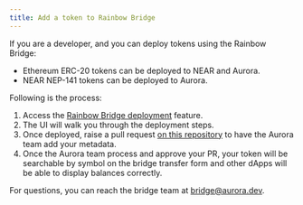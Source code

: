 ```yaml
---
title: Add a token to Rainbow Bridge
---
```


If you are a developer, and you can deploy tokens using the Rainbow Bridge:

- Ethereum ERC-20 tokens can be deployed to NEAR and Aurora.
- NEAR NEP-141 tokens can be deployed to Aurora.

Following is the process:

1. Access the [Rainbow Bridge deployment](https://rainbowbridge.app/deploy) feature.
2. The UI will walk you through the deployment steps.
3. Once deployed, raise a pull request [on this repository](https://github.com/aurora-is-near/bridge-assets) to have the Aurora team add your metadata.
4. Once the Aurora team process and approve your PR, your token will be searchable by symbol on the
bridge transfer form and other dApps will be able to display balances correctly.

For questions, you can reach the bridge team at [bridge@aurora.dev](mailto:bridge@aurora.dev).
